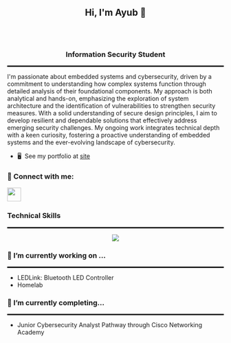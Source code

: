 <div align="center">

<h2>Hi, I'm Ayub 👋 </h2> <br><br>
<h3>Information Security Student</h3>

</div>
<hr style="border: 1px solid #000;">

I'm passionate about embedded systems and cybersecurity, driven by a commitment to understanding how complex systems function through detailed analysis of their foundational components. My approach is both analytical and hands-on, emphasizing the exploration of system architecture and the identification of vulnerabilities to strengthen security measures. With a solid understanding of secure design principles, I aim to develop resilient and dependable solutions that effectively address emerging security challenges. My ongoing work integrates technical depth with a keen curiosity, fostering a proactive understanding of embedded systems and the ever-evolving landscape of cybersecurity.



* 🖥️  See my portfolio at [site](https://codeseeker1.github.io/Portfolio-Website/)

### 🤝 Connect with me:

<p align="left"> <a href="https://www.linkedin.com/in/https://www.linkedin.com/in/ayubmhaji/" target="_blank" rel="noreferrer"> <picture> <source media="(prefers-color-scheme: dark)" srcset="https://raw.githubusercontent.com/danielcranney/readme-generator/main/public/icons/socials/linkedin-dark.svg" /> <source media="(prefers-color-scheme: light)" srcset="https://raw.githubusercontent.com/danielcranney/readme-generator/main/public/icons/socials/linkedin.svg" /> <img src="https://raw.githubusercontent.com/danielcranney/readme-generator/main/public/icons/socials/linkedin.svg" width="32" height="32" /> </picture> </a></p>

### Technical Skills
<hr style="border: 0.5px solid #000;">
<p align="center">
  <a href="https://skillicons.dev">
    <img src="https://skillicons.dev/icons?i=git,bash,kali,ubuntu,neovim,c,vim,vscode,mysql,py" />
  </a>
</p>

### 🔭 I’m currently working on ...
<hr style="border: 0.5px solid #000;">

  - LEDLink: Bluetooth LED Controller<br>
  - Homelab
  
### 📝 I’m currently completing...
<hr style="border: 0.5px solid #000;">

  -  Junior Cybersecurity Analyst Pathway through Cisco Networking Academy

